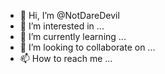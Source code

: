 - 👋 Hi, I’m @NotDareDevil
- 👀 I’m interested in ...
- 🌱 I’m currently learning ...
- 💞️ I’m looking to collaborate on ...
- 📫 How to reach me ...

<!---
NotDareDevil/NotDareDevil is a ✨ special ✨ repository because its `README.md` (this file) appears on your GitHub profile.
You can click the Preview link to take a look at your changes.
--->



